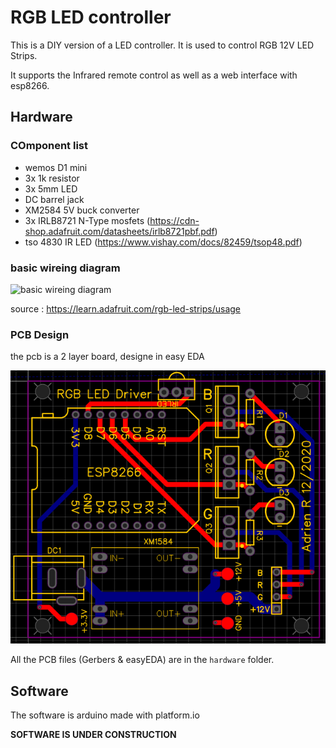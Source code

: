 # RGB LED controller

This is a DIY version of a LED controller. It is used to control RGB 12V LED Strips.

It supports the Infrared remote control as well as a web interface with esp8266.

## Hardware


### COmponent list

- wemos D1 mini
- 3x 1k resistor
- 3x 5mm LED
- DC barrel jack
- XM2584 5V buck converter
- 3x IRLB8721 N-Type mosfets (https://cdn-shop.adafruit.com/datasheets/irlb8721pbf.pdf)
- tso 4830 IR LED (https://www.vishay.com/docs/82459/tsop48.pdf)

### basic wireing diagram 
![basic wireing diagram ](https://cdn-learn.adafruit.com/assets/assets/000/002/692/large1024/led_strips_ledstripfet.gif?1448059609)

source : https://learn.adafruit.com/rgb-led-strips/usage

### PCB Design

the pcb is a 2 layer board, designe in easy EDA

![Image of the pcb](docs/board.bmp)

All the PCB files (Gerbers & easyEDA) are in the `hardware` folder.


## Software

The software is arduino made with platform.io

**SOFTWARE IS UNDER CONSTRUCTION**